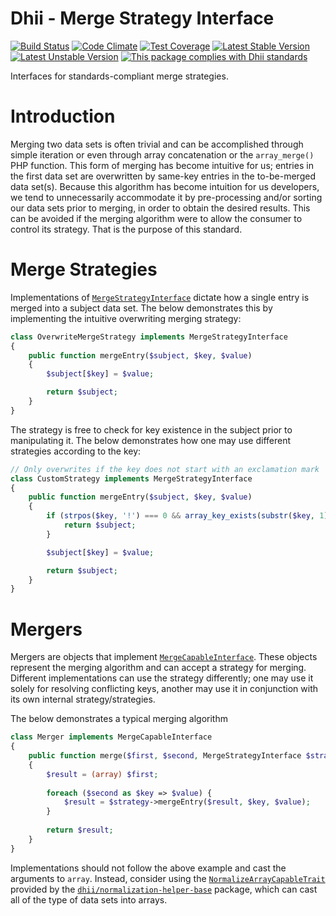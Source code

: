 # Dhii - Merge Strategy Interface

[![Build Status](https://travis-ci.com/dhii/merge-strategy-interface.svg?branch=develop)](https://travis-ci.com/dhii/merge-strategy-interface)
[![Code Climate](https://codeclimate.com/github/dhii/merge-strategy-interface/badges/gpa.svg)](https://codeclimate.com/github/dhii/merge-strategy-interface)
[![Test Coverage](https://codeclimate.com/github/dhii/merge-strategy-interface/badges/coverage.svg)](https://codeclimate.com/github/dhii/merge-strategy-interface/coverage)
[![Latest Stable Version](https://poser.pugx.org/dhii/merge-strategy-interface/version)](https://packagist.org/packages/dhii/merge-strategy-interface)
[![Latest Unstable Version](https://poser.pugx.org/dhii/merge-strategy-interface/v/unstable)](https://packagist.org/packages/dhii/merge-strategy-interface)
[![This package complies with Dhii standards](https://img.shields.io/badge/Dhii-Compliant-green.svg?style=flat-square)][Dhii]

Interfaces for standards-compliant merge strategies.

# Introduction

Merging two data sets is often trivial and can be accomplished through simple iteration or even through array
concatenation or the `array_merge()` PHP function. This form of merging has become intuitive for us; entries in the
first data set are overwritten by same-key entries in the to-be-merged data set(s). Because this algorithm has become 
intuition for us developers, we tend to unnecessarily accommodate it by pre-processing and/or sorting our data sets
prior to merging, in order to obtain the desired results. This can be avoided if the merging algorithm were to allow
the consumer to control its strategy. That is the purpose of this standard.

# Merge Strategies

Implementations of [`MergeStrategyInterface`] dictate how a single entry is merged into a subject data set. The below
demonstrates this by implementing the intuitive overwriting merging strategy:

```php
class OverwriteMergeStrategy implements MergeStrategyInterface
{
    public function mergeEntry($subject, $key, $value)
    {
        $subject[$key] = $value;

        return $subject;
    }
}
```

The strategy is free to check for key existence in the subject prior to manipulating it. The below demonstrates how
one may use different strategies according to the key:

```php
// Only overwrites if the key does not start with an exclamation mark
class CustomStrategy implements MergeStrategyInterface
{
    public function mergeEntry($subject, $key, $value)
    {
        if (strpos($key, '!') === 0 && array_key_exists(substr($key, 1), $subject)) {
            return $subject;
        }

        $subject[$key] = $value;

        return $subject;
    }
}
```

# Mergers

Mergers are objects that implement [`MergeCapableInterface`]. These objects represent the merging algorithm and can
accept a strategy for merging. Different implementations can use the strategy differently; one may use it solely for
resolving conflicting keys, another may use it in conjunction with its own internal strategy/strategies.

The below demonstrates a typical merging algorithm

```php
class Merger implements MergeCapableInterface
{
    public function merge($first, $second, MergeStrategyInterface $strategy)
    {
        $result = (array) $first;
        
        foreach ($second as $key => $value) {
            $result = $strategy->mergeEntry($result, $key, $value);
        }
        
        return $result;
    }
}
```

Implementations should not follow the above example and cast the arguments to `array`. Instead, consider using the
[`NormalizeArrayCapableTrait`] provided by the [`dhii/normalization-helper-base`] package, which can cast all of the
type of data sets into arrays.

[Dhii]: https://github.com/Dhii/dhii
[`MergeCapableInterface`]: src/MergeCapableInterface.php
[`MergeStrategyInterface`]: src/MergeStrategyInterface.php
[`NormalizeArrayCapableTrait`]: https://github.com/Dhii/normalization-helper-base/blob/develop/src/NormalizeArrayCapableTrait.php
[`dhii/normalization-helper-base`]: https://github.com/Dhii/normalization-helper-base
